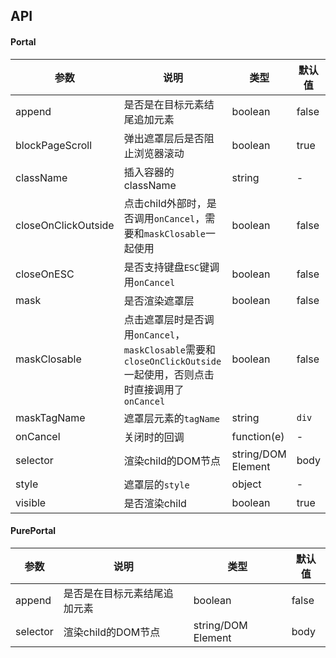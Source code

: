 ## API
#### Portal

| 参数 | 说明 | 类型 | 默认值 |
| --- | --- | --- | --- |
| append | 是否是在目标元素结尾追加元素 | boolean | false |
| blockPageScroll | 弹出遮罩层后是否阻止浏览器滚动 | boolean | true |
| className | 插入容器的className | string | - |
| closeOnClickOutside | 点击child外部时，是否调用`onCancel`，需要和`maskClosable`一起使用 | boolean | false |
| closeOnESC | 是否支持键盘`ESC`键调用`onCancel` | boolean | false |
| mask | 是否渲染遮罩层 | boolean | false |
| maskClosable | 点击遮罩层时是否调用`onCancel`，`maskClosable`需要和`closeOnClickOutside`一起使用，否则点击时直接调用了`onCancel` | boolean | false |
| maskTagName | 遮罩层元素的`tagName` | string | `div` |
| onCancel | 关闭时的回调 | function(e) | - |
| selector | 渲染child的DOM节点 | string/DOM Element | body |
| style | 遮罩层的`style` | object | - |
| visible | 是否渲染child | boolean | true |


#### PurePortal

| 参数 | 说明 | 类型 | 默认值 |
| --- | --- | --- | --- |
| append | 是否是在目标元素结尾追加元素 | boolean | false |
| selector | 渲染child的DOM节点 | string/DOM Element | body |
